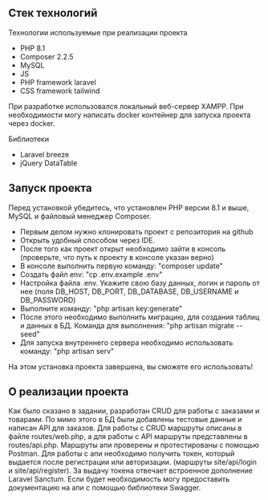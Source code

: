## Стек технологий

Технологии используемые при реализации проекта

- PHP 8.1
- Composer 2.2.5
- MySQL
- JS
- PHP framework laravel
- CSS framework tailwind

При разработке использовался локальный веб-сервер XAMPP.
При необходимости могу написать docker контейнер для запуска проекта через docker.

Библиотеки

- Laravel breeze
- jQuery DataTable

## Запуск проекта

Перед установкой убедитесь, что установлен PHP версии 8.1 и выше, MySQL и файловый менеджер Composer.

- Первым делом нужно клонировать проект с репозитория на github
- Открыть удобный способом через IDE.
- После того как проект открыт необходимо зайти в консоль (проверьте, что путь к проекту в консоле указан верно)
- В консоле выполнить первую команду: "composer update"
- Создать файл env: "cp .env.example .env"
- Настройка файла .env. Укажите свою базу данных, логин и пароль от нее (поля DB_HOST, DB_PORT, DB_DATABASE, DB_USERNAME и DB_PASSWORD)
- Выполните команду: "php artisan key:generate"
- После этого необходимо выполнить миграцию, для создания таблиц и данных в БД. Команда для выполнения: "php artisan migrate --seed"
- Для запуска внутреннего сервера необходимо использовать команду: "php artisan serv"

На этом установка проекта завершена, вы cможете его использовать!

## О реализации проекта

Как было сказано в задании, разработан CRUD для работы с заказами и товарами. По мимо этого в БД были добавлены тестовые данные и написан API для заказов. Для работы с CRUD маршруты описаны в файле routes/web.php, а для работы с API маршруты представлены в routes/api.php.
Маршруты апи проверены и протестированы с помощью Postman.
Для работы с апи необходимо получить токен, который выдается после регистрации или авторизации. (маршруты site/api/login и site/api/register). За выдачу токена отвечает встроенное дополнение Laravel Sanctum. Если будет необходимость могу предоставить документацию на апи с помощью библиотеки Swagger.
